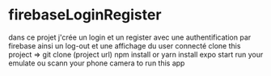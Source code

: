 # firebaseLoginRegister
dans ce projet j'crée un login et un register avec une authentification par firebase ainsi un log-out et une affichage du user connecté
clone this project => git clone (project url)
npm install or yarn install
expo start
run your emulate ou scann your phone camera to run this app
